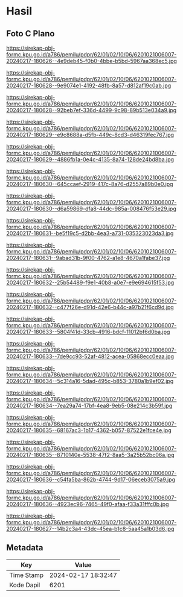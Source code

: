 # Hasil

## Foto C Plano

https://sirekap-obj-formc.kpu.go.id/a786/pemilu/pdpr/62/01/02/10/06/6201021006007-20240217-180626--4e9deb45-f0b0-4bbe-b5bd-5967aa368ec5.jpg

https://sirekap-obj-formc.kpu.go.id/a786/pemilu/pdpr/62/01/02/10/06/6201021006007-20240217-180628--9e9074e1-4192-48fb-8a57-d812af19c0ab.jpg

https://sirekap-obj-formc.kpu.go.id/a786/pemilu/pdpr/62/01/02/10/06/6201021006007-20240217-180628--92beb7ef-336d-4499-9c98-89b513e034a9.jpg

https://sirekap-obj-formc.kpu.go.id/a786/pemilu/pdpr/62/01/02/10/06/6201021006007-20240217-180629--e9c8688a-d5fb-449c-8cd3-d46319fec767.jpg

https://sirekap-obj-formc.kpu.go.id/a786/pemilu/pdpr/62/01/02/10/06/6201021006007-20240217-180629--4886fb1a-0e4c-4135-8a74-128de24bd8ba.jpg

https://sirekap-obj-formc.kpu.go.id/a786/pemilu/pdpr/62/01/02/10/06/6201021006007-20240217-180630--645ccaef-2919-417c-8a76-d2557a89b0e0.jpg

https://sirekap-obj-formc.kpu.go.id/a786/pemilu/pdpr/62/01/02/10/06/6201021006007-20240217-180630--d6a59869-dfa8-44dc-985a-008476f53e29.jpg

https://sirekap-obj-formc.kpu.go.id/a786/pemilu/pdpr/62/01/02/10/06/6201021006007-20240217-180631--be5f19c5-d2bb-4ea3-a731-035323023da3.jpg

https://sirekap-obj-formc.kpu.go.id/a786/pemilu/pdpr/62/01/02/10/06/6201021006007-20240217-180631--9abad31b-9f00-4762-a1e8-4670a1fabe37.jpg

https://sirekap-obj-formc.kpu.go.id/a786/pemilu/pdpr/62/01/02/10/06/6201021006007-20240217-180632--25b54489-f9e1-40b8-a0e7-e9e694615f53.jpg

https://sirekap-obj-formc.kpu.go.id/a786/pemilu/pdpr/62/01/02/10/06/6201021006007-20240217-180632--c477f26e-d91d-42e6-b44c-a97b21f6cd9d.jpg

https://sirekap-obj-formc.kpu.go.id/a786/pemilu/pdpr/62/01/02/10/06/6201021006007-20240217-180633--5804f41d-33cb-4916-bdcf-11012bf6d0ba.jpg

https://sirekap-obj-formc.kpu.go.id/a786/pemilu/pdpr/62/01/02/10/06/6201021006007-20240217-180633--7de9cc93-52af-4812-acea-05868ecc0eaa.jpg

https://sirekap-obj-formc.kpu.go.id/a786/pemilu/pdpr/62/01/02/10/06/6201021006007-20240217-180634--5c314a16-5dad-495c-b853-3780a1b9ef02.jpg

https://sirekap-obj-formc.kpu.go.id/a786/pemilu/pdpr/62/01/02/10/06/6201021006007-20240217-180634--7ea29a74-17bf-4ea8-9eb5-08e214c3b59f.jpg

https://sirekap-obj-formc.kpu.go.id/a786/pemilu/pdpr/62/01/02/10/06/6201021006007-20240217-180635--68167ac3-1b17-4362-b057-87522e1fce4e.jpg

https://sirekap-obj-formc.kpu.go.id/a786/pemilu/pdpr/62/01/02/10/06/6201021006007-20240217-180635--8710140e-5538-47f2-8aa5-3a25b52bc06a.jpg

https://sirekap-obj-formc.kpu.go.id/a786/pemilu/pdpr/62/01/02/10/06/6201021006007-20240217-180636--c54fa5ba-862b-4744-9d17-06eceb3075a9.jpg

https://sirekap-obj-formc.kpu.go.id/a786/pemilu/pdpr/62/01/02/10/06/6201021006007-20240217-180636--4923ec96-7465-49f0-afaa-f33a31fffc0b.jpg

https://sirekap-obj-formc.kpu.go.id/a786/pemilu/pdpr/62/01/02/10/06/6201021006007-20240217-180627--14b2c3a4-43dc-45ea-b1c8-5aa45a1b03d6.jpg


## Metadata

| Key        | Value               |
| ---------- | ------------------- |
| Time Stamp | 2024-02-17 18:32:47 |
| Kode Dapil | 6201                |



